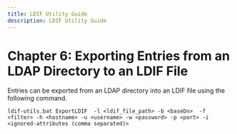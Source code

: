 ```yaml
---
title: LDIF Utility Guide
description: LDIF Utility Guide
---
```


# Chapter 6: Exporting Entries from an LDAP Directory to an LDIF File

Entries can be exported from an LDAP directory into an LDIF file using the following command. 

`ldif-utils.bat ExportLDIF  -l <ldif_file_path> -b <baseDn>  -f <filter> -h <hostname> -u <username> -w <password> -p <port> -i <ignored-attributes (comma separated)>`
